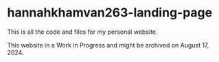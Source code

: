 # hannahkhamvan263-landing-page

This is all the code and files for my personal website.

This website in a Work in Progress and might be archived on August 17, 2024.
